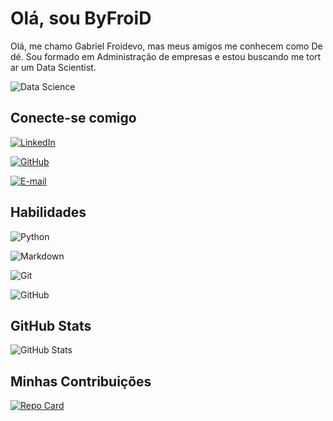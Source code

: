 # Olá, sou ByFroiD

Olá, me chamo Gabriel Froidevo, mas meus amigos me conhecem como Dedé. Sou formado em Administração de empresas e estou buscando me tortar um Data Scientist.

![Data Science](https://skins12.wincustomize.com/22/97/2297133/50/222/preview-50-222-280.jpg?d=1173249672)

## Conecte-se comigo 

[![LinkedIn](https://img.shields.io/badge/LinkedIn-000?style=for-the-badge&logo=linkedin&logoColor=0E76A8)](https://www.linkedin.com/in/gabriel-froidevo-a9453619b/)

[![GitHub](https://img.shields.io/badge/GitHub-000?style=for-the-badge&logo=GitHub)](https://github.com/byfroid)

[![E-mail](https://img.shields.io/badge/Email-000?style=for-the-badge&logo=gmail)]("mailto:gfroidevo@gmail.com")

## Habilidades

![Python](https://img.shields.io/badge/Python-000?style=for-the-badge&logo=python)

![Markdown](https://img.shields.io/badge/Markdown-000?style=for-the-badge&logo=markdown)

![Git](https://img.shields.io/badge/Git-000?style=for-the-badge&logo=Git)

![GitHub](https://img.shields.io/badge/GitHub-000?style=for-the-badge&logo=GitHub)

## GitHub Stats
![GitHub Stats](https://github-readme-stats.vercel.app/api?username=ByFroiD&theme=transparent&bg_color=000&border_color=070&show_icons=true&icon_color=FFF&title_color=070&text_color=070&hide_title=true)

## Minhas Contribuições
[![Repo Card](https://github-readme-stats.vercel.app/api/pin/?username=ByFroiD&repo=dio-lab-open-source&bg_color=000&border_color=070&show_icons=true&icon_color=FFF&title_color=070&text_color=070)](https://github.com/byfroid/dio-lab-open-source)
